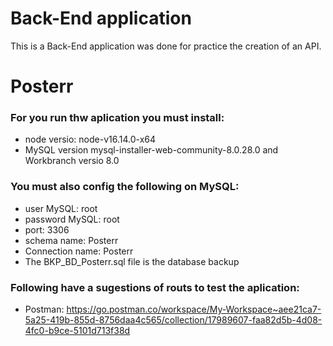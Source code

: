 # Back-End application
This is a Back-End application was done for practice the creation of an API.
# Posterr
### For you run thw aplication you must install:
- node versio: node-v16.14.0-x64
- MySQL version mysql-installer-web-community-8.0.28.0 and Workbranch versio  8.0
### You must also config the following on MySQL:
- user MySQL: root
- password MySQL: root
- port: 3306
- schema name: Posterr
- Connection name: Posterr
- The BKP_BD_Posterr.sql file is the database backup
### Following have a sugestions of routs to test the aplication:
- Postman: https://go.postman.co/workspace/My-Workspace~aee21ca7-5a25-419b-855d-8756daa4c565/collection/17989607-faa82d5b-4d08-4fc0-b9ce-5101d713f38d
